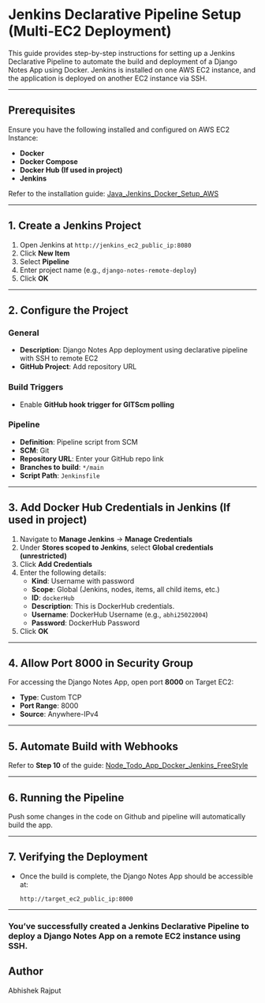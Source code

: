 # Jenkins Declarative Pipeline Setup (Multi-EC2 Deployment)

This guide provides step-by-step instructions for setting up a Jenkins Declarative Pipeline to automate the build and deployment of a Django Notes App using Docker. Jenkins is installed on one AWS EC2 instance, and the application is deployed on another EC2 instance via SSH.

---

## Prerequisites

Ensure you have the following installed and configured on AWS EC2 Instance:
- **Docker**
- **Docker Compose**
- **Docker Hub (If used in project)**
- **Jenkins**

Refer to the installation guide: [Java_Jenkins_Docker_Setup_AWS](https://github.com/Abhishek-2502/Java_Jenkins_Docker_Setup_AWS)

---

## 1. Create a Jenkins Project

1. Open Jenkins at `http://jenkins_ec2_public_ip:8080`
2. Click **New Item**
3. Select **Pipeline**
4. Enter project name (e.g., `django-notes-remote-deploy`)
5. Click **OK**

---

## 2. Configure the Project

### General
- **Description**: Django Notes App deployment using declarative pipeline with SSH to remote EC2
- **GitHub Project**: Add repository URL

### Build Triggers
- Enable **GitHub hook trigger for GITScm polling**

### Pipeline
- **Definition**: Pipeline script from SCM
- **SCM**: Git
- **Repository URL**: Enter your GitHub repo link
- **Branches to build**: `*/main`
- **Script Path**: `Jenkinsfile`

---

## 3. Add Docker Hub Credentials in Jenkins (If used in project)

1. Navigate to **Manage Jenkins** → **Manage Credentials**
2. Under **Stores scoped to Jenkins**, select **Global credentials (unrestricted)**
3. Click **Add Credentials**
4. Enter the following details:
   - **Kind**: Username with password
   - **Scope**: Global (Jenkins, nodes, items, all child items, etc.)
   - **ID**: `dockerHub`
   - **Description**: This is DockerHub credentials.
   - **Username**: DockerHub Username (e.g., `abhi25022004`)
   - **Password**: DockerHub Password
5. Click **OK**

---

## 4. Allow Port 8000 in Security Group

For accessing the Django Notes App, open port **8000** on Target EC2:
- **Type**: Custom TCP
- **Port Range**: 8000
- **Source**: Anywhere-IPv4

---

## 5. Automate Build with Webhooks

Refer to **Step 10** of the guide: [Node_Todo_App_Docker_Jenkins_FreeStyle](https://github.com/Abhishek-2502/Node_Todo_App_Docker_Jenkins_FreeStyle)

---

## 6. Running the Pipeline

Push some changes in the code on Github and pipeline will automatically build the app.

---

## 7. Verifying the Deployment

- Once the build is complete, the Django Notes App should be accessible at: 
  
  ```
  http://target_ec2_public_ip:8000
  ```

---

### You’ve successfully created a Jenkins Declarative Pipeline to deploy a Django Notes App on a remote EC2 instance using SSH.

## Author
Abhishek Rajput


